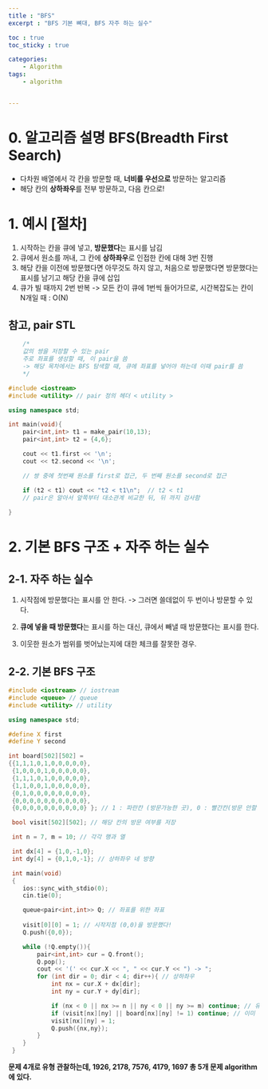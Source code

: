 ```yaml
---
title : "BFS"
excerpt : "BFS 기본 뼈대, BFS 자주 하는 실수"

toc : true
toc_sticky : true

categories:
    - Algorithm
tags:
    - algorithm


---
```



# 0. 알고리즘 설명 BFS(Breadth First Search)

- 다차원 배열에서 각 칸을 방문할 때, **너비를 우선으로** 방문하는 알고리즘
- 해당 칸의 **상하좌우**를 전부 방문하고, 다음 칸으로! 

# 1. 예시 [절차]

1. 시작하는 칸을 큐에 넣고, **방문했다**는 표시를 남김
2. 큐에서 원소를 꺼내, 그 칸에 **상하좌우**로 인접한 칸에 대해 3번 진행
3. 해당 칸을 이전에 방문했다면 아무것도 하지 않고, 처음으로 방문했다면 방문했다는 표시를 남기고
해당 칸을 큐에 삽입
4. 큐가 빌 때까지 2번 반복
-> 모든 칸이 큐에 1번씩 들어가므로, 시간복잡도는 칸이 N개일 때 : O(N)

## 참고, pair STL ##

```c++
    /*
    값의 쌍을 저장할 수 있는 pair
    주로 좌표를 생성할 때, 이 pair을 씀
    -> 해당 목차에서는 BFS 탐색할 때, 큐에 좌표를 넣어야 하는데 이때 pair를 씀
    */

#include <iostream>
#include <utility> // pair 정의 헤더 < utility >

using namespace std;

int main(void){
    pair<int,int> t1 = make_pair(10,13);
    pair<int,int> t2 = {4,6};

    cout << t1.first << '\n';
    cout << t2.second << '\n';

    // 쌍 중에 첫번째 원소를 first로 접근, 두 번째 원소를 second로 접근

    if (t2 < t1) cout << "t2 < t1\n";  // t2 < t1
    // pair은 알아서 앞쪽부터 대소관계 비교한 뒤, 뒤 까지 검사함
    
}
```

# 2. 기본 BFS 구조 + 자주 하는 실수

## 2-1. 자주 하는 실수

1. 시작점에 방문했다는 표시를 안 한다.
     -> 그러면 쓸데없이 두 번이나 방문할 수 있다.

2. **큐에 넣을 때 방문했다**는 표시를 하는 대신, 큐에서 빼낼 때 방문했다는 표시를 한다.

3. 이웃한 원소가 범위를 벗어났는지에 대한 체크를 잘못한 경우.

## 2-2. 기본 BFS 구조

```c++
#include <iostream> // iostream
#include <queue> // queue
#include <utility> // utility

using namespace std;

#define X first
#define Y second

int board[502][502] =
{{1,1,1,0,1,0,0,0,0,0},
 {1,0,0,0,1,0,0,0,0,0},
 {1,1,1,0,1,0,0,0,0,0},
 {1,1,0,0,1,0,0,0,0,0},
 {0,1,0,0,0,0,0,0,0,0},
 {0,0,0,0,0,0,0,0,0,0},
 {0,0,0,0,0,0,0,0,0,0} }; // 1 : 파란칸 (방문가능한 곳), 0 : 빨간칸(방문 안할 곳)

 bool visit[502][502]; // 해당 칸의 방문 여부를 저장

 int n = 7, m = 10; // 각각 행과 열

 int dx[4] = {1,0,-1,0};
 int dy[4] = {0,1,0,-1}; // 상하좌우 네 방향

 int main(void)
 {
    ios::sync_with_stdio(0);
    cin.tie(0);

    queue<pair<int,int>> Q; // 좌표를 위한 좌표
    
    visit[0][0] = 1; // 시작지점 (0,0)을 방문했다!
    Q.push({0,0});

    while (!Q.empty()){
        pair<int,int> cur = Q.front();
        Q.pop();
        cout << '(' << cur.X << ", " << cur.Y << ") -> ";
        for (int dir = 0; dir < 4; dir++){ // 상하좌우
            int nx = cur.X + dx[dir];
            int ny = cur.Y + dy[dir];

            if (nx < 0 || nx >= n || ny < 0 || ny >= m) continue; // 유효한 범위가 아님(범위 밖인 경우 넘어감)
            if (visit[nx][ny] || board[nx][ny] != 1) continue; // 이미 방문한 칸이거나, 파란 칸이 아닌 경우
            visit[nx][ny] = 1;
            Q.push({nx,ny});
        }
    }
 }
```

**문제 4개로 유형 관찰하는데, 1926, 2178, 7576, 4179, 1697 총 5개 문제 algorithm에 있다.**
